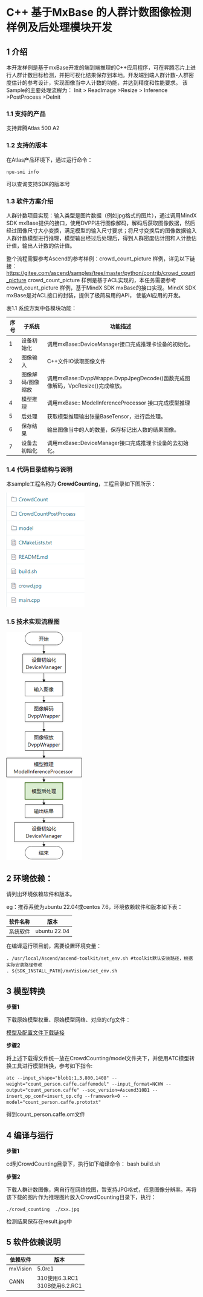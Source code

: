 # C++ 基于MxBase 的人群计数图像检测样例及后处理模块开发

## 1 介绍
本开发样例是基于mxBase开发的端到端推理的C++应用程序，可在昇腾芯片上进行人群计数目标检测，并把可视化结果保存到本地。开发端到端人群计数-人群密度估计的参考设计，实现图像当中人计数的功能，并达到精度和性能要求。 该Sample的主要处理流程为： Init > ReadImage >Resize > Inference >PostProcess >DeInit

### 1.1 支持的产品

支持昇腾Atlas 500 A2

### 1.2 支持的版本

在Atlas产品环境下，通过运行命令：

```
npu-smi info
```

可以查询支持SDK的版本号

### 1.3 软件方案介绍

人群计数项目实现：输入类型是图片数据（例如jpg格式的图片），通过调用MindX SDK mxBase提供的接口，使用DVPP进行图像解码，解码后获取图像数据，然后经过图像尺寸大小变换，满足模型的输入尺寸要求；将尺寸变换后的图像数据输入人群计数模型进行推理，模型输出经过后处理后，得到人群密度估计图和人计数估计值，输出人计数的估计值。

整个流程需要参考Ascend的参考样例：crowd_count_picture 样例，详见以下链接：https://gitee.com/ascend/samples/tree/master/python/contrib/crowd_count_picture  crowd_count_picture 样例是基于ACL实现的，本任务需要参考crowd_count_picture 样例，基于MindX SDK mxBase的接口实现。MindX SDK mxBase是对ACL接口的封装，提供了极简易用的API， 使能AI应用的开发。

表1.1 系统方案中各模块功能：

| 序号 | 子系统            | 功能描述                                                     |
| ---- | ----------------- | ------------------------------------------------------------ |
| 1    | 设备初始化        | 调用mxBase::DeviceManager接口完成推理卡设备的初始化。        |
| 2    | 图像输入          | C++文件IO读取图像文件                                        |
| 3    | 图像解码/图像缩放 | 调用mxBase::DvppWrappe.DvppJpegDecode()函数完成图像解码，VpcResize()完成缩放。 |
| 4    | 模型推理          | 调用mxBase:: ModelInferenceProcessor 接口完成模型推理        |
| 5    | 后处理            | 获取模型推理输出张量BaseTensor，进行后处理。                 |
| 6    | 保存结果          | 输出图像当中的人的数量，保存标记出人数的结果图像。           |
| 7    | 设备去初始化      | 调用mxBase::DeviceManager接口完成推理卡设备的去初始化。      |

### 1.4 代码目录结构与说明

本sample工程名称为 **CrowdCounting**，工程目录如下图所示：

![image-20210813152252629](image-20210813152252629.png)

### 1.5 技术实现流程图

![image-20210813154111508](image-20210813154111508.png)

## 2 环境依赖：

请列出环境依赖软件和版本。

eg：推荐系统为ubuntu 22.04或centos 7.6，环境依赖软件和版本如下表：

| 软件名称 | 版本         |
| -------- | ------------ |
| 系统软件 | ubuntu 22.04 |

在编译运行项目前，需要设置环境变量：

```
. /usr/local/Ascend/ascend-toolkit/set_env.sh #toolkit默认安装路径，根据实际安装路径修改
. ${SDK_INSTALL_PATH}/mxVision/set_env.sh
```

## 3 模型转换

**步骤1** 

下载原始模型权重、原始模型网络、对应的cfg文件：

[模型及配置文件下载链接](https://mindx.sdk.obs.cn-north-4.myhuaweicloud.com/mindxsdk-referenceapps%20/contrib/CrowdCounting/model.zip)

**步骤2**

将上述下载得文件统一放在CrowdCounting/model文件夹下，并使用ATC模型转换工具进行模型转换，参考如下指令:

```
atc --input_shape="blob1:1,3,800,1408" --weight="count_person.caffe.caffemodel" --input_format=NCHW --output="count_person.caffe" --soc_version=Ascend310B1 --insert_op_conf=insert_op.cfg --framework=0 --model="count_person.caffe.prototxt" 
```

得到count_person.caffe.om文件

## 4 编译与运行

**步骤1** 

cd到CrowdCounting目录下，执行如下编译命令： bash build.sh

**步骤2**

下载人群计数图像，需自行在网络找图，暂支持JPG格式，任意图像分辨率。再将该下载的图片作为推理图片放入CrowdCounting目录下，执行：

```
./crowd_counting  ./xxx.jpg
```

检测结果保存在result.jpg中
## 5 软件依赖说明

| 依赖软件 | 版本  |                              
| -------- | ----- | 
| mxVision | 5.0rc1 
| CANN | 310使用6.3.RC1<br>310B使用6.2.RC1 |


